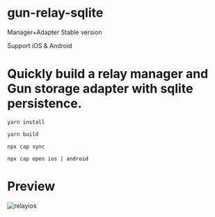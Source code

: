 # gun-relay-sqlite

Manager+Adapter Stable version

Support iOS & Android 

# Quickly build a relay manager and Gun storage adapter with sqlite persistence.

```base
yarn install
```

```base
yarn build
```

```base
npx cap sync
```

```base
npx cap open ios | android  
```

# Preview
![relayios](https://github.com/user-attachments/assets/258050f2-328c-42f8-a8b0-0ab24efa9acf)
